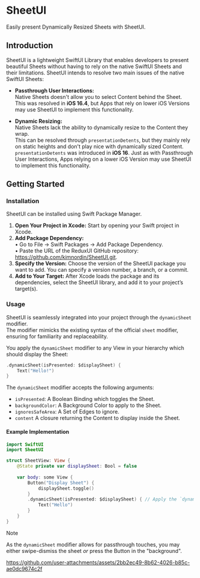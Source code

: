 # SheetUI
Easily present Dynamically Resized Sheets with SheetUI.

## Introduction
SheetUI is a lightweight SwiftUI Library that enables developers to present beautiful Sheets without having to rely on the native SwiftUI Sheets and their limitations.
SheetUI intends to resolve two main issues of the native SwiftUI Sheets:

- **Passthrough User Interactions:**  
Native Sheets doesn't allow you to select Content behind the Sheet.  
This was resolved in **iOS 16.4**, but Apps that rely on lower iOS Versions may use SheetUI to implement this functionality.

- **Dynamic Resizing:**  
Native Sheets lack the ability to dynamically resize to the Content they wrap.  
This can be resolved through `presentationDetents`, but they mainly rely on static heights and don't play nice with dynamically sized Content.
`presentationDetents` was introduced in **iOS 16**. Just as with Passthrough User Interactions, Apps relying on a lower iOS Version may use SheetUI to implement this functionality.

## Getting Started
### Installation
SheetUI can be installed using Swift Package Manager.

1. **Open Your Project in Xcode:**
Start by opening your Swift project in Xcode.
2. **Add Package Dependency:**  
  •	Go to File → Swift Packages → Add Package Dependency.  
  •	Paste the URL of the ReduxUI GitHub repository: https://github.com/kimnordin/SheetUI.git.
3. **Specify the Version:**
Choose the version of the SheetUI package you want to add. You can specify a version number, a branch, or a commit.
4. **Add to Your Target:**
After Xcode loads the package and its dependencies, select the SheetUI library, and add it to your project’s target(s).

### Usage
SheetUI is seamlessly integrated into your project through the `dynamicSheet` modifier.  
The modifier mimicks the existing syntax of the official `sheet` modifier, ensuring for familiarity and replaceability.

You apply the `dynamicSheet` modifier to any View in your hierarchy which should display the Sheet:
```swift
.dynamicSheet(isPresented: $displaySheet) {
    Text("Hello!")
}
```

The `dynamicSheet` modifier accepts the following arguments:
- `isPresented`: A Boolean Binding which toggles the Sheet.
- `backgroundColor`: A Background Color to apply to the Sheet.
- `ignoresSafeArea`: A Set of Edges to ignore.
- `content` A closure returning the Content to display inside the Sheet.

#### Example Implementation
```swift
import SwiftUI
import SheetUI

struct SheetView: View {
    @State private var displaySheet: Bool = false
    
    var body: some View {
        Button("Display Sheet") {
            displaySheet.toggle()
        }
        .dynamicSheet(isPresented: $displaySheet) { // Apply the `dynamicSheet` modifier
            Text("Hello")
        }
    }
}
```
> [!NOTE]
> As the `dynamicSheet` modifier allows for passthrough touches, you may either swipe-dismiss the sheet _or_ press the Button in the "background".

https://github.com/user-attachments/assets/2bb2ec49-8b62-4026-b85c-ae0dc9674c2f
